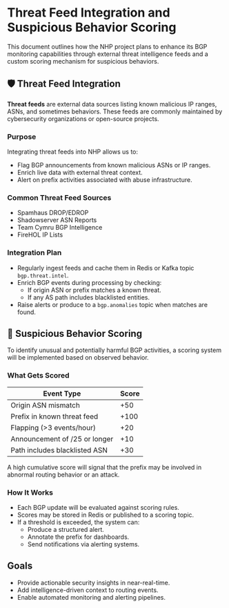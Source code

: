 # Threat Feed Integration and Suspicious Behavior Scoring

This document outlines how the NHP project plans to enhance its BGP monitoring capabilities through external threat intelligence feeds and a custom scoring mechanism for suspicious behaviors.

## 🛡️ Threat Feed Integration

**Threat feeds** are external data sources listing known malicious IP ranges, ASNs, and sometimes behaviors. These feeds are commonly maintained by cybersecurity organizations or open-source projects.

### Purpose

Integrating threat feeds into NHP allows us to:

- Flag BGP announcements from known malicious ASNs or IP ranges.
- Enrich live data with external threat context.
- Alert on prefix activities associated with abuse infrastructure.

### Common Threat Feed Sources

- Spamhaus DROP/EDROP
- Shadowserver ASN Reports
- Team Cymru BGP Intelligence
- FireHOL IP Lists

### Integration Plan

- Regularly ingest feeds and cache them in Redis or Kafka topic `bgp.threat.intel`.
- Enrich BGP events during processing by checking:
  - If origin ASN or prefix matches a known threat.
  - If any AS path includes blacklisted entities.
- Raise alerts or produce to a `bgp.anomalies` topic when matches are found.

## 🧮 Suspicious Behavior Scoring

To identify unusual and potentially harmful BGP activities, a scoring system will be implemented based on observed behavior.

### What Gets Scored

| Event Type                    | Score |
| ----------------------------- | ----- |
| Origin ASN mismatch           | +50   |
| Prefix in known threat feed   | +100  |
| Flapping (>3 events/hour)     | +20   |
| Announcement of /25 or longer | +10   |
| Path includes blacklisted ASN | +30   |

A high cumulative score will signal that the prefix may be involved in abnormal routing behavior or an attack.

### How It Works

- Each BGP update will be evaluated against scoring rules.
- Scores may be stored in Redis or published to a scoring topic.
- If a threshold is exceeded, the system can:
  - Produce a structured alert.
  - Annotate the prefix for dashboards.
  - Send notifications via alerting systems.

## Goals

- Provide actionable security insights in near-real-time.
- Add intelligence-driven context to routing events.
- Enable automated monitoring and alerting pipelines.
